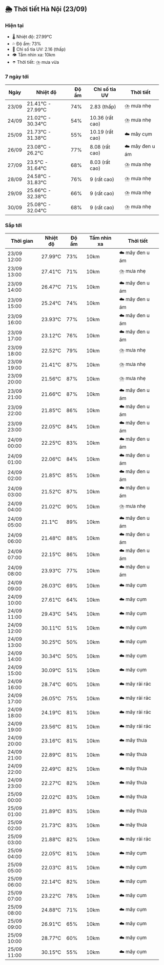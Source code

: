 ## 🌦️ Thời tiết Hà Nội (23/09)

### Hiện tại

- 🌡️ Nhiệt độ: 27.99℃
- 💦 Độ ẩm: 73%
- 🌟 Chỉ số tia UV: 2.16 (thấp)
- 👁️ Tầm nhìn xa: 10km
- ☂️ Thời tiết: ⛈️ mưa vừa

### 7 ngày tới

| Ngày | Nhiệt độ | Độ ẩm | Chỉ số tia UV | Thời tiết |
| --- | --- | --- | --- | --- |
| 23/09 | 21.41℃ - 27.99℃ | 74% | 2.83 (thấp) | ⛈️ mưa nhẹ |
| 24/09 | 21.02℃ - 30.34℃ | 54% | 10.36 (rất cao) | ⛈️ mưa nhẹ |
| 25/09 | 21.73℃ - 31.38℃ | 55% | 10.19 (rất cao) | ☁️ mây cụm |
| 26/09 | 23.08℃ - 26.2℃ | 77% | 8.08 (rất cao) | ☁️ mây đen u ám |
| 27/09 | 23.5℃ - 31.64℃ | 68% | 8.03 (rất cao) | ⛈️ mưa nhẹ |
| 28/09 | 24.58℃ - 31.83℃ | 76% | 9 (rất cao) | ⛈️ mưa nhẹ |
| 29/09 | 25.66℃ - 32.38℃ | 66% | 9 (rất cao) | ⛈️ mưa nhẹ |
| 30/09 | 25.08℃ - 32.04℃ | 68% | 9 (rất cao) | ⛈️ mưa nhẹ |

### Sắp tới

| Thời gian | Nhiệt độ | Độ ẩm | Tầm nhìn xa | Thời tiết |
| --- | --- | --- | --- | --- |
| 23/09 12:00 | 27.99℃ | 73% | 10km | ☁️ mây đen u ám |
| 23/09 13:00 | 27.41℃ | 71% | 10km | ⛈️ mưa nhẹ |
| 23/09 14:00 | 26.47℃ | 71% | 10km | ☁️ mây đen u ám |
| 23/09 15:00 | 25.24℃ | 74% | 10km | ☁️ mây đen u ám |
| 23/09 16:00 | 23.93℃ | 77% | 10km | ☁️ mây đen u ám |
| 23/09 17:00 | 23.12℃ | 76% | 10km | ☁️ mây đen u ám |
| 23/09 18:00 | 22.52℃ | 79% | 10km | ⛈️ mưa nhẹ |
| 23/09 19:00 | 21.41℃ | 87% | 10km | ⛈️ mưa nhẹ |
| 23/09 20:00 | 21.56℃ | 87% | 10km | ⛈️ mưa nhẹ |
| 23/09 21:00 | 21.66℃ | 87% | 10km | ☁️ mây đen u ám |
| 23/09 22:00 | 21.85℃ | 86% | 10km | ☁️ mây đen u ám |
| 23/09 23:00 | 22.05℃ | 84% | 10km | ☁️ mây đen u ám |
| 24/09 00:00 | 22.25℃ | 83% | 10km | ☁️ mây đen u ám |
| 24/09 01:00 | 22.06℃ | 84% | 10km | ☁️ mây đen u ám |
| 24/09 02:00 | 21.85℃ | 85% | 10km | ☁️ mây đen u ám |
| 24/09 03:00 | 21.52℃ | 87% | 10km | ☁️ mây đen u ám |
| 24/09 04:00 | 21.02℃ | 90% | 10km | ⛈️ mưa nhẹ |
| 24/09 05:00 | 21.1℃ | 89% | 10km | ☁️ mây đen u ám |
| 24/09 06:00 | 21.48℃ | 88% | 10km | ☁️ mây đen u ám |
| 24/09 07:00 | 22.15℃ | 86% | 10km | ☁️ mây đen u ám |
| 24/09 08:00 | 23.93℃ | 77% | 10km | ☁️ mây đen u ám |
| 24/09 09:00 | 26.03℃ | 69% | 10km | ☁️ mây cụm |
| 24/09 10:00 | 27.61℃ | 64% | 10km | ☁️ mây cụm |
| 24/09 11:00 | 29.43℃ | 54% | 10km | ☁️ mây cụm |
| 24/09 12:00 | 30.11℃ | 51% | 10km | ☁️ mây cụm |
| 24/09 13:00 | 30.25℃ | 50% | 10km | ☁️ mây cụm |
| 24/09 14:00 | 30.34℃ | 50% | 10km | ☁️ mây cụm |
| 24/09 15:00 | 30.09℃ | 51% | 10km | ☁️ mây cụm |
| 24/09 16:00 | 28.74℃ | 60% | 10km | ☁️ mây rải rác |
| 24/09 17:00 | 26.05℃ | 75% | 10km | ☁️ mây rải rác |
| 24/09 18:00 | 24.19℃ | 81% | 10km | ☁️ mây rải rác |
| 24/09 19:00 | 23.56℃ | 81% | 10km | ☁️ mây rải rác |
| 24/09 20:00 | 23.16℃ | 81% | 10km | ☁️ mây thưa |
| 24/09 21:00 | 22.89℃ | 81% | 10km | ☁️ mây thưa |
| 24/09 22:00 | 22.49℃ | 82% | 10km | ☁️ mây thưa |
| 24/09 23:00 | 22.27℃ | 82% | 10km | ☁️ mây thưa |
| 25/09 00:00 | 22.02℃ | 83% | 10km | ☁️ mây thưa |
| 25/09 01:00 | 21.89℃ | 83% | 10km | ☁️ mây thưa |
| 25/09 02:00 | 21.73℃ | 83% | 10km | ☁️ mây thưa |
| 25/09 03:00 | 21.88℃ | 82% | 10km | ☁️ mây rải rác |
| 25/09 04:00 | 22.05℃ | 81% | 10km | ☁️ mây cụm |
| 25/09 05:00 | 22.03℃ | 81% | 10km | ☁️ mây cụm |
| 25/09 06:00 | 22.14℃ | 82% | 10km | ☁️ mây cụm |
| 25/09 07:00 | 23.22℃ | 78% | 10km | ☁️ mây cụm |
| 25/09 08:00 | 24.88℃ | 71% | 10km | ☁️ mây cụm |
| 25/09 09:00 | 26.91℃ | 65% | 10km | ☁️ mây cụm |
| 25/09 10:00 | 28.77℃ | 60% | 10km | ☁️ mây cụm |
| 25/09 11:00 | 30.15℃ | 55% | 10km | ☁️ mây cụm |
